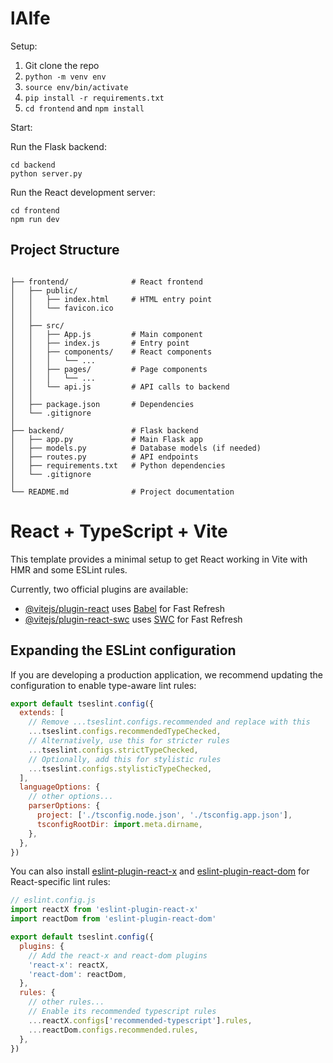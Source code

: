 # lAIfe

Setup:

1. Git clone the repo
2. `python -m venv env`
3. `source env/bin/activate`
4. `pip install -r requirements.txt`
5. `cd frontend` and `npm install` 



Start:

Run the Flask backend:

```
cd backend
python server.py
```

Run the React development server:

```
cd frontend
npm run dev
```



## Project Structure

```

├── frontend/              # React frontend
│   ├── public/
│   │   ├── index.html     # HTML entry point
│   │   └── favicon.ico
│   │
│   ├── src/
│   │   ├── App.js         # Main component
│   │   ├── index.js       # Entry point
│   │   ├── components/    # React components
│   │   │   └── ... 
│   │   ├── pages/         # Page components
│   │   │   └── ...
│   │   └── api.js         # API calls to backend
│   │
│   ├── package.json       # Dependencies
│   └── .gitignore
│
├── backend/               # Flask backend
│   ├── app.py             # Main Flask app
│   ├── models.py          # Database models (if needed)
│   ├── routes.py          # API endpoints
│   ├── requirements.txt   # Python dependencies
│   └── .gitignore
│
└── README.md              # Project documentation
```

# React + TypeScript + Vite

This template provides a minimal setup to get React working in Vite with HMR and some ESLint rules.

Currently, two official plugins are available:

- [@vitejs/plugin-react](https://github.com/vitejs/vite-plugin-react/blob/main/packages/plugin-react/README.md) uses [Babel](https://babeljs.io/) for Fast Refresh
- [@vitejs/plugin-react-swc](https://github.com/vitejs/vite-plugin-react-swc) uses [SWC](https://swc.rs/) for Fast Refresh

## Expanding the ESLint configuration

If you are developing a production application, we recommend updating the configuration to enable type-aware lint rules:

```js
export default tseslint.config({
  extends: [
    // Remove ...tseslint.configs.recommended and replace with this
    ...tseslint.configs.recommendedTypeChecked,
    // Alternatively, use this for stricter rules
    ...tseslint.configs.strictTypeChecked,
    // Optionally, add this for stylistic rules
    ...tseslint.configs.stylisticTypeChecked,
  ],
  languageOptions: {
    // other options...
    parserOptions: {
      project: ['./tsconfig.node.json', './tsconfig.app.json'],
      tsconfigRootDir: import.meta.dirname,
    },
  },
})
```

You can also install [eslint-plugin-react-x](https://github.com/Rel1cx/eslint-react/tree/main/packages/plugins/eslint-plugin-react-x) and [eslint-plugin-react-dom](https://github.com/Rel1cx/eslint-react/tree/main/packages/plugins/eslint-plugin-react-dom) for React-specific lint rules:

```js
// eslint.config.js
import reactX from 'eslint-plugin-react-x'
import reactDom from 'eslint-plugin-react-dom'

export default tseslint.config({
  plugins: {
    // Add the react-x and react-dom plugins
    'react-x': reactX,
    'react-dom': reactDom,
  },
  rules: {
    // other rules...
    // Enable its recommended typescript rules
    ...reactX.configs['recommended-typescript'].rules,
    ...reactDom.configs.recommended.rules,
  },
})
```

